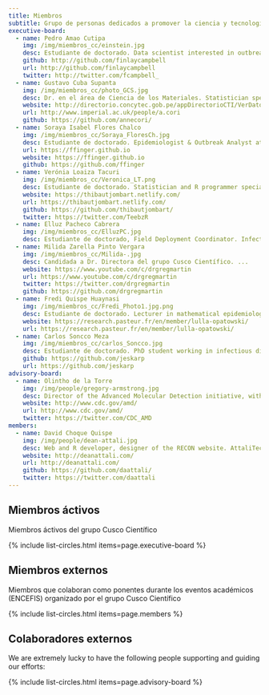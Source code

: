 ```yaml
---
title: Miembros
subtitle: Grupo de personas dedicados a promover la ciencia y tecnología en la región del Cusco
executive-board:
  - name: Pedro Amao Cutipa
    img: /img/miembros_cc/einstein.jpg
    desc: Estudiante de doctorado. Data scientist interested in outbreak analysis and R package development. WHO Geneva, Switzerland.
    github: http://github.com/finlaycampbell
    url: http://github.com/finlaycampbell
    twitter: http://twitter.com/fcampbell_
  - name: Gustavo Cuba Supanta
    img: /img/miembros_cc/photo_GCS.jpg
    desc: Dr. en el área de Ciencia de los Materiales. Statistician specialized in disease modelling and outbreak response. Imperial College London, UK.
    website: http://directorio.concytec.gob.pe/appDirectorioCTI/VerDatosInvestigador.do;jsessionid=eb1d0cece24752bc9571e11b912e?id_investigador=52462
    url: http://www.imperial.ac.uk/people/a.cori
    github: https://github.com/annecori/
  - name: Soraya Isabel Flores Chalco
    img: /img/miembros_cc/Soraya_FloresCh.jpg
    desc: Estudiante de doctorado. Epidemiologist & Outbreak Analyst at Epicentre, Paris, France
    url: https://ffinger.github.io
    website: https://ffinger.github.io
    github: https://github.com/ffinger
  - name: Verónia Loaiza Tacuri
    img: /img/miembros_cc/Veronica_LT.png
    desc: Estudiante de doctorado. Statistician and R programmer specialized in outbreak analysis. London School of Hygiene and Tropical Medicine / Imperial College London, UK.
    website: https://thibautjombart.netlify.com/
    url: https://thibautjombart.netlify.com/
    github: https://github.com/thibautjombart/
    twitter: https://twitter.com/TeebzR
  - name: Elluz Pacheco Cabrera
    img: /img/miembros_cc/ElluzPC.jpg
    desc: Estudiante de doctorado, Field Deployment Coordinator. Infectious disease epidemiologist using R for analysis. Austrian Agency for Health and Food Safety, Austria.
  - name: Milida Zarella Pinto Vergara
    img: /img/miembros_cc/Milida-.jpg
    desc: Candidada a Dr. Directora del grupo Cusco Científico. ...
    website: https://www.youtube.com/c/drgregmartin
    url: https://www.youtube.com/c/drgregmartin
    twitter: https://twitter.com/drgregmartin
    github: https://github.com/drgregmartin
  - name: Fredi Quispe Huaynasi
    img: /img/miembros_cc/Fredi_Photo1.jpg.png
    desc: Estudiante de doctorado. Lecturer in mathematical epidemiology. Universite Versailles St Quentin / Institut Pasteur / Inserm, France.
    website: https://research.pasteur.fr/en/member/lulla-opatowski/
    url: https://research.pasteur.fr/en/member/lulla-opatowski/
  - name: Carlos Soncco Meza
    img: /img/miembros_cc/carlos_Soncco.jpg
    desc: Estudiante de doctorado. PhD student working in infectious disease modelling, contributor to RECON packages. Imperial College London, UK.
    github: https://github.com/jeskarp
    url: https://github.com/jeskarp
advisory-board:
  - name: Olintho de la Torre 
    img: /img/people/gregory-armstrong.jpg
    desc: Director of the Advanced Molecular Detection initiative, with extensive experience in epidemiology and outbreak response at CDC, Atlanta, USA.
    website: http://www.cdc.gov/amd/
    url: http://www.cdc.gov/amd/
    twitter: https://twitter.com/CDC_AMD
members:
  - name: David Choque Quispe
    img: /img/people/dean-attali.jpg
    desc: Web and R developer, designer of the RECON website. AttaliTech, Canada.
    website: http://deanattali.com/
    url: http://deanattali.com/
    github: https://github.com/daattali/
    twitter: https://twitter.com/daattali
---
```



## Miembros áctivos

Miembros áctivos del grupo Cusco Científico

{% include list-circles.html items=page.executive-board %}



## Miembros externos

Miembros que colaboran como ponentes durante los eventos académicos (ENCEFIS) organizado por el grupo Cusco Científico

{% include list-circles.html items=page.members %}



## Colaboradores externos

We are extremely lucky to have the following people supporting and guiding our efforts:

{% include list-circles.html items=page.advisory-board %}

